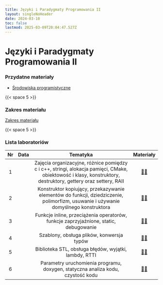 ```yaml
---
title: Języki i Paradygmaty Programowania II
layout: singleNoHeader
date: 2024-03-10
toc: false
lastmod: 2025-03-09T20:04:47.527Z
---
```


# Języki i Paradygmaty Programowania II

### Przydatne materiały


* [Środowiska programistyczne](/page/materials/ide)

{{< space 5 >}}

### Zakres materiału

[Zakres materiału](/page/materials/jipp-ii-2025-n/zakres/)

{{< space 5 >}}

### Lista laboratoriów

| Nr  |               Data               |                                                                           Tematyka                                                                            |                  Materiały                  |
| :-: | :------------------------------: | :-----------------------------------------------------------------------------------------------------------------------------------------------------------: | :-----------------------------------------: |
|  1  |                        | Zajęcia organizacyjne, różnice pomiędzy c i c++, stringi, alokacja pamięci, CMake, obiektowość i klasy, konstruktory, destruktory, gettery oraz settery, RAII | [📄🔗](#) |
|  2  |                         |              Konstruktor kopiujący, przekazywanie elementów do funkcji, dziedziczenie, polimorfizm, usuwanie i używanie domyślnego konstruktora               | [📄🔗](#) |
|  3  |   |                                     Funkcje inline, przeciążenia operatorów, funkcje zaprzyjaźnione, static, debugowanie                                      | [📄🔗](#) |
|  4  |   |                                              Szablony, obsługa plików, konwersja typów                                                                        | [📄🔗](#) |
|  5  |  |                                                                 Biblioteka STL, obsługa błędów, wyjątki, lambdy, RTTI                                         | [📄🔗](#) |
|  6  |                                  |                                        Parametry uruchomienia programu, doxygen, statyczna analiza kodu, czystość kodu                                        | [📄🔗](#)                                            |




